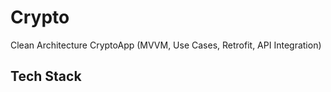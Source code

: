 # Crypto
Clean Architecture CryptoApp (MVVM, Use Cases, Retrofit, API Integration) 

## Tech Stack

